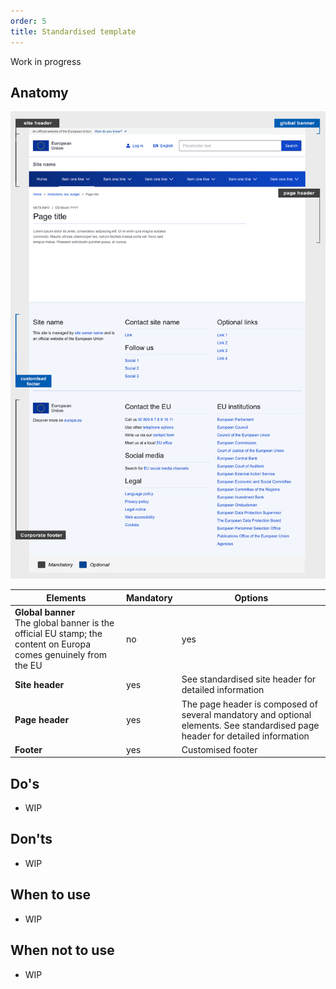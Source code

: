 ```yaml
---
order: 5
title: Standardised template
---
```

Work in progress

## Anatomy

![](/cms-images/eu_standardised_1140.png)

| Elements                                                                                                            | Mandatory | Options                                                                                                                       |
| ------------------------------------------------------------------------------------------------------------------- | --------- | ----------------------------------------------------------------------------------------------------------------------------- |
| **Global banner**</br>The global banner is the official EU stamp; the content on Europa comes genuinely from the EU | no        | yes                                                                                                                           |
| **Site header**                                                                                                     | yes       | See standardised site header for detailed information                                                                         |
| **Page header**                                                                                                     | yes       | The page header is composed of several mandatory and optional elements. See standardised page header for detailed information |
| **Footer**                                                                                                          | yes       | Customised footer                                                                                                             |

## Do's

- WIP

## Don'ts

- WIP

## When to use

- WIP

## When not to use

- WIP
